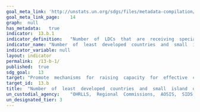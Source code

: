```yaml
---	
goal_meta_link:	'http://unstats.un.org/sdgs/files/metadata-compilation/Metadata-Goal-13.pdf'
goal_meta_link_page:	14
graph:	null
has_metadata:	true
indicator:	13.b.1
indicator_definition:	"Number  of  LDCs  that  are  receiving  specialized  support  for  raising  capacities  for  effective  climate  change  related  planning  and  management,  including  focusing  on  women,  youth,  local  and  marginalized  communities"
indicator_name:	"Number  of  least  developed  countries  and  small  island  developing  States  that  are  receiving  specialized  support,  and  amount  of  support,  including  finance,  technology  and  capacity-building,  for  mechanisms  for  raising  capacities  for  effective  climate  change-related  planning  and  management,  including  focusing  on  women,  youth  and  local  and  marginalized  communities"
indicator_variable:	null
layout:	indicator
permalink:	/13-b-1/
published:	true
sdg_goal:	13
target:	"Promote  mechanisms  for  raising  capacity  for  effective  climate  change-related  planning  and  management  in  least  developed  countries  and  small  island  developing  States,  including  focusing  on  women,  youth  and  local  and  marginalized  communities."
target_id:	13.b
title:	"Number  of  least  developed  countries  and  small  island  developing  States  that  are  receiving  specialized  support,  and  amount  of  support,  including  finance,  technology  and  capacity-building,  for  mechanisms  for  raising  capacities  for  effective  climate  change-related  planning  and  management,  including  focusing  on  women,  youth  and  local  and  marginalized  communities"
un_custodial_agency:	"OHRLLS,  Regional  Commissions,  AOSIS,  SIDS,  Samoa  Pathway  (Partnering  Agencies:  UNISDR,  UNFCCC,  WMO)"
un_designated_tier:	3
---	
```

